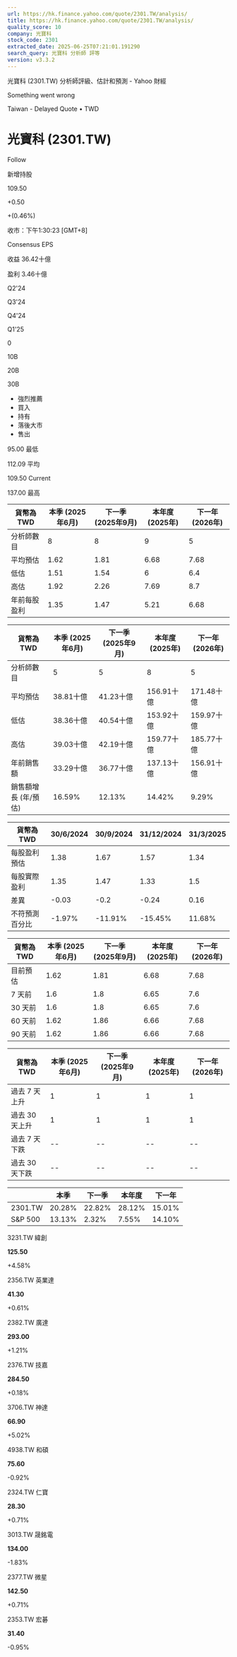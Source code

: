 ```yaml
---
url: https://hk.finance.yahoo.com/quote/2301.TW/analysis/
title: https://hk.finance.yahoo.com/quote/2301.TW/analysis/
quality_score: 10
company: 光寶科
stock_code: 2301
extracted_date: 2025-06-25T07:21:01.191290
search_query: 光寶科 分析師 評等
version: v3.3.2
---
```


光寶科 (2301.TW) 分析師評級、估計和預測 - Yahoo 財經


Something went wrong

 

Taiwan - Delayed Quote • TWD 

# 光寶科 (2301.TW)

Follow

 

新增持股

109.50

+0.50

+(0.46%)

收市：下午1:30:23 [GMT+8]

Consensus EPS

收益 36.42十億

盈利 3.46十億

Q2'24

Q3'24

Q4'24

Q1'25

0

10B

20B

30B

* 強烈推薦
* 買入
* 持有
* 落後大市
* 售出

95.00 最低

112.09 平均

109.50 Current

137.00 最高

| 貨幣為TWD | 本季 (2025年6月) | 下一季 (2025年9月) | 本年度 (2025年) | 下一年 (2026年) |
| --- | --- | --- | --- | --- |
| 分析師數目 | 8 | 8 | 9 | 5 |
| 平均預估 | 1.62 | 1.81 | 6.68 | 7.68 |
| 低估 | 1.51 | 1.54 | 6 | 6.4 |
| 高估 | 1.92 | 2.26 | 7.69 | 8.7 |
| 年前每股盈利 | 1.35 | 1.47 | 5.21 | 6.68 |

| 貨幣為TWD | 本季 (2025年6月) | 下一季 (2025年9月) | 本年度 (2025年) | 下一年 (2026年) |
| --- | --- | --- | --- | --- |
| 分析師數目 | 5 | 5 | 8 | 5 |
| 平均預估 | 38.81十億 | 41.23十億 | 156.91十億 | 171.48十億 |
| 低估 | 38.36十億 | 40.54十億 | 153.92十億 | 159.97十億 |
| 高估 | 39.03十億 | 42.19十億 | 159.77十億 | 185.77十億 |
| 年前銷售額 | 33.29十億 | 36.77十億 | 137.13十億 | 156.91十億 |
| 銷售額增長 (年/預估) | 16.59% | 12.13% | 14.42% | 9.29% |

| 貨幣為TWD | 30/6/2024 | 30/9/2024 | 31/12/2024 | 31/3/2025 |
| --- | --- | --- | --- | --- |
| 每股盈利預估 | 1.38 | 1.67 | 1.57 | 1.34 |
| 每股實際盈利 | 1.35 | 1.47 | 1.33 | 1.5 |
| 差異 | -0.03 | -0.2 | -0.24 | 0.16 |
| 不符預測百分比 | -1.97% | -11.91% | -15.45% | 11.68% |

| 貨幣為TWD | 本季 (2025年6月) | 下一季 (2025年9月) | 本年度 (2025年) | 下一年 (2026年) |
| --- | --- | --- | --- | --- |
| 目前預估 | 1.62 | 1.81 | 6.68 | 7.68 |
| 7 天前 | 1.6 | 1.8 | 6.65 | 7.6 |
| 30 天前 | 1.6 | 1.8 | 6.65 | 7.6 |
| 60 天前 | 1.62 | 1.86 | 6.66 | 7.68 |
| 90 天前 | 1.62 | 1.86 | 6.66 | 7.68 |

| 貨幣為TWD | 本季 (2025年6月) | 下一季 (2025年9月) | 本年度 (2025年) | 下一年 (2026年) |
| --- | --- | --- | --- | --- |
| 過去 7 天上升 | 1 | 1 | 1 | 1 |
| 過去 30 天上升 | 1 | 1 | 1 | 1 |
| 過去 7 天下跌 | -- | -- | -- | -- |
| 過去 30 天下跌 | -- | -- | -- | -- |

|  | 本季 | 下一季 | 本年度 | 下一年 |
| --- | --- | --- | --- | --- |
| 2301.TW | 20.28% | 22.82% | 28.12% | 15.01% |
| S&P 500 | 13.13% | 2.32% | 7.55% | 14.10% |

3231.TW  緯創

**125.50**

+4.58%

2356.TW  英業達

**41.30**

+0.61%

2382.TW  廣達

**293.00**

+1.21%

2376.TW  技嘉

**284.50**

+0.18%

3706.TW  神達

**66.90**

+5.02%

4938.TW  和碩

**75.60**

-0.92%

2324.TW  仁寶

**28.30**

+0.71%

3013.TW  晟銘電

**134.00**

-1.83%

2377.TW  微星

**142.50**

+0.71%

2353.TW  宏碁

**31.40**

-0.95%